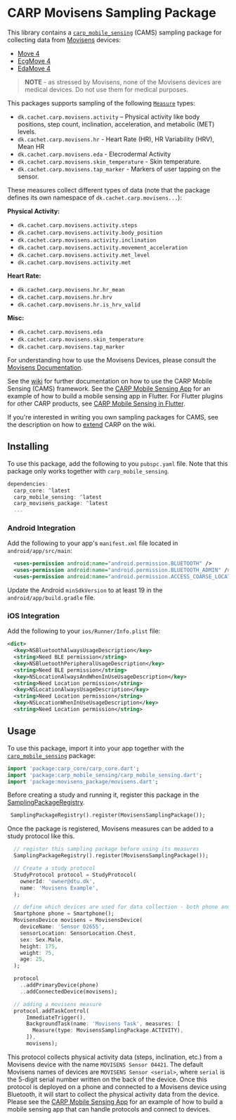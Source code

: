 # CARP Movisens Sampling Package

This library contains a [`carp_mobile_sensing`](https://pub.dartlang.org/packages/carp_mobile_sensing) (CAMS) sampling package for collecting data from [Movisens](https://www.movisens.com) devices:

* [Move 4](https://docs.movisens.com/Sensors/Move4/)
* [EcgMove 4](https://docs.movisens.com/Sensors/EcgMove4/)
* [EdaMove 4](https://docs.movisens.com/Sensors/EdaMove4/)

> **NOTE** - as stressed by Movisens, none of the Movisens devices are medical devices. Do not use them for medical purposes.

This packages supports sampling of the following [`Measure`](https://pub.dev/documentation/carp_core/latest/carp_core_protocols/Measure-class.html) types:

* `dk.cachet.carp.movisens.activity` – Physical activity like body positions, step count, inclination, acceleration, and metabolic (MET) levels.
* `dk.cachet.carp.movisens.hr` - Heart Rate (HR), HR Variability (HRV), Mean HR
* `dk.cachet.carp.movisens.eda` - Elecrodermal Activity
* `dk.cachet.carp.movisens.skin_temperature` - Skin temperature.
* `dk.cachet.carp.movisens.tap_marker` - Markers of user tapping on the sensor.

These measures collect different types of data (note that the package defines its own namespace of `dk.cachet.carp.movisens...`):

**Physical Activity:**

* `dk.cachet.carp.movisens.activity.steps`
* `dk.cachet.carp.movisens.activity.body_position`
* `dk.cachet.carp.movisens.activity.inclination`
* `dk.cachet.carp.movisens.activity.movement_acceleration`
* `dk.cachet.carp.movisens.activity.met_level`
* `dk.cachet.carp.movisens.activity.met`

**Heart Rate:**

* `dk.cachet.carp.movisens.hr.hr_mean`
* `dk.cachet.carp.movisens.hr.hrv`
* `dk.cachet.carp.movisens.hr.is_hrv_valid`

**Misc:**

* `dk.cachet.carp.movisens.eda`
* `dk.cachet.carp.movisens.skin_temperature`
* `dk.cachet.carp.movisens.tap_marker`

For understanding how to use the Movisens Devices, please consult the [Movisens Documentation](https://docs.movisens.com).

See the [wiki](https://github.com/cph-cachet/carp.sensing-flutter/wiki) for further documentation on how to use the CARP Mobile Sensing (CAMS) framework.
See the [CARP Mobile Sensing App](https://github.com/cph-cachet/carp.sensing-flutter/tree/master/apps/carp_mobile_sensing_app) for an example of how to build a mobile sensing app in Flutter.
For Flutter plugins for other CARP products, see [CARP Mobile Sensing in Flutter](https://github.com/cph-cachet/carp.sensing-flutter).

If you're interested in writing you own sampling packages for CAMS, see the description on how to [extend](https://github.com/cph-cachet/carp.sensing-flutter/wiki/4.-Extending-CARP-Mobile-Sensing) CARP on the wiki.

## Installing

To use this package, add the following to you `pubspc.yaml` file. Note that
this package only works together with `carp_mobile_sensing`.

`````dart
dependencies:
  carp_core: ^latest
  carp_mobile_sensing: ^latest
  carp_movisens_package: ^latest
  ...
`````

### Android Integration

Add the following to your app's `manifest.xml` file located in `android/app/src/main`:

```xml
  <uses-permission android:name="android.permission.BLUETOOTH" />
  <uses-permission android:name="android.permission.BLUETOOTH_ADMIN" />
  <uses-permission android:name="android.permission.ACCESS_COARSE_LOCATION"/>
```

Update the Android `minSdkVersion` to at least 19 in the `android/app/build.gradle` file.

### iOS Integration

Add the following to your `ios/Runner/Info.plist` file:

```xml
<dict>
  <key>NSBluetoothAlwaysUsageDescription</key>
  <string>Need BLE permission</string>
  <key>NSBluetoothPeripheralUsageDescription</key>
  <string>Need BLE permission</string>
  <key>NSLocationAlwaysAndWhenInUseUsageDescription</key>
  <string>Need Location permission</string>
  <key>NSLocationAlwaysUsageDescription</key>
  <string>Need Location permission</string>
  <key>NSLocationWhenInUseUsageDescription</key>
  <string>Need Location permission</string>
````

## Usage

To use this package, import it into your app together with the
[`carp_mobile_sensing`](https://pub.dartlang.org/packages/carp_mobile_sensing) package:

`````dart
import 'package:carp_core/carp_core.dart';
import 'package:carp_mobile_sensing/carp_mobile_sensing.dart';
import 'package:movisens_package/movisens.dart';
`````

Before creating a study and running it, register this package in the
[SamplingPackageRegistry](https://pub.dartlang.org/documentation/carp_mobile_sensing/latest/runtime/SamplingPackageRegistry.html).

`````dart
 SamplingPackageRegistry().register(MovisensSamplingPackage());
`````

Once the package is registered, Movisens measures can be added to a study protocol like this.

````dart
  // register this sampling package before using its measures
  SamplingPackageRegistry().register(MovisensSamplingPackage());

  // Create a study protocol
  StudyProtocol protocol = StudyProtocol(
    ownerId: 'owner@dtu.dk',
    name: 'Movisens Example',
  );

  // define which devices are used for data collection - both phone and Movisens
  Smartphone phone = Smartphone();
  MovisensDevice movisens = MovisensDevice(
    deviceName: 'Sensor 02655',
    sensorLocation: SensorLocation.Chest,
    sex: Sex.Male,
    height: 175,
    weight: 75,
    age: 25,
  );

  protocol
    ..addPrimaryDevice(phone)
    ..addConnectedDevice(movisens);

  // adding a movisens measure
  protocol.addTaskControl(
      ImmediateTrigger(),
      BackgroundTask(name: 'Movisens Task', measures: [
        Measure(type: MovisensSamplingPackage.ACTIVITY),
      ]),
      movisens);
````

This protocol collects physical activity data (steps, inclination, etc.) from a Movisens device with the name `MOVISENS Sensor 04421`.
The default Movisens names of devices are `MOVISENS Sensor <serial>`, where `serial` is the 5-digit serial number written on the back of the device.
Once this protocol is deployed on a phone and connected to a Movisens device using Bluetooth, it will start to collect the physical activity data from the device.
Please see the [CARP Mobile Sensing App](https://github.com/cph-cachet/carp.sensing-flutter/tree/master/apps/carp_mobile_sensing_app) for an example of how to build a mobile sensing app that can handle protocols and connect to devices.
